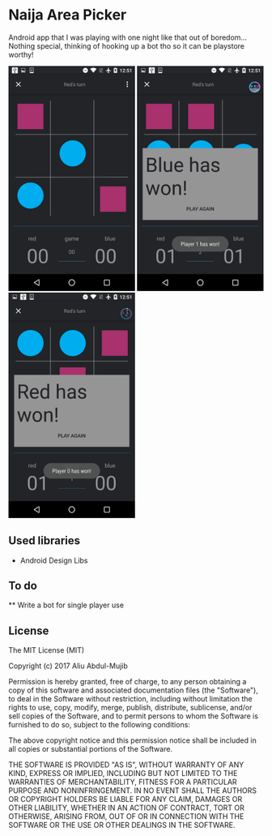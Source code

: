 # Naija Area Picker

Android app that I was playing with one night like that out of boredom… Nothing special, thinking of hooking up a bot tho so it can be playstore worthy!


<img src="Screens/screenshot.png" width="250" />
<img src="Screens/screenshot1.png" width="250" />
<img src="Screens/screenshot2.png" width="250" />


## Used libraries

- Android Design Libs


## To do

** Write a bot for single player use




License
----------------

The MIT License (MIT)

Copyright (c) 2017 Aliu Abdul-Mujib

Permission is hereby granted, free of charge, to any person obtaining a copy
of this software and associated documentation files (the "Software"), to deal
in the Software without restriction, including without limitation the rights
to use, copy, modify, merge, publish, distribute, sublicense, and/or sell
copies of the Software, and to permit persons to whom the Software is
furnished to do so, subject to the following conditions:

The above copyright notice and this permission notice shall be included in all
copies or substantial portions of the Software.

THE SOFTWARE IS PROVIDED "AS IS", WITHOUT WARRANTY OF ANY KIND, EXPRESS OR
IMPLIED, INCLUDING BUT NOT LIMITED TO THE WARRANTIES OF MERCHANTABILITY,
FITNESS FOR A PARTICULAR PURPOSE AND NONINFRINGEMENT. IN NO EVENT SHALL THE
AUTHORS OR COPYRIGHT HOLDERS BE LIABLE FOR ANY CLAIM, DAMAGES OR OTHER
LIABILITY, WHETHER IN AN ACTION OF CONTRACT, TORT OR OTHERWISE, ARISING FROM,
OUT OF OR IN CONNECTION WITH THE SOFTWARE OR THE USE OR OTHER DEALINGS IN THE
SOFTWARE.
